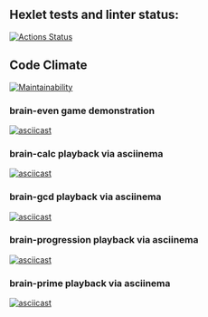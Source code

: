## Hexlet tests and linter status:
[![Actions Status](https://github.com/dmitry1210/frontend-project-lvl1/workflows/hexlet-check/badge.svg)](https://github.com/dmitry1210/frontend-project-lvl1/actions)

## Code Climate
[![Maintainability](https://api.codeclimate.com/v1/badges/e729eea71a9bb1027faf/maintainability)](https://codeclimate.com/github/dmitry1210/frontend-project-lvl1/maintainability)

### brain-even game demonstration
[![asciicast](https://asciinema.org/a/ehxGJw6u6sKWPnOTJcITbkETy.svg)](https://asciinema.org/a/ehxGJw6u6sKWPnOTJcITbkETy)

### brain-calc playback via asciinema
[![asciicast](https://asciinema.org/a/WAC6BGhxm4V1u7XzEI1ju2iye.svg)](https://asciinema.org/a/WAC6BGhxm4V1u7XzEI1ju2iye)

### brain-gcd playback via asciinema
[![asciicast](https://asciinema.org/a/G3gXr74mbnUBYd3bHfEYrzbTu.svg)](https://asciinema.org/a/G3gXr74mbnUBYd3bHfEYrzbTu)

### brain-progression playback via asciinema
[![asciicast](https://asciinema.org/a/AtjOP8ZATAIff9k447HPxXNGn.svg)](https://asciinema.org/a/AtjOP8ZATAIff9k447HPxXNGn)

### brain-prime playback via asciinema
[![asciicast](https://asciinema.org/a/aDumhciZabWzah0LaNRHgEJUv.svg)](https://asciinema.org/a/aDumhciZabWzah0LaNRHgEJUv)
